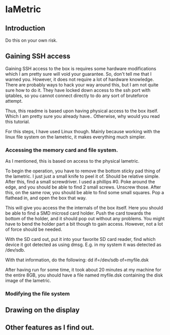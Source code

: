 # laMetric

## Introduction 

Do this on your own risk.

## Gaining SSH access

Gaining SSH access to the box is requires some hardware modifications which I
am pretty sure will void your guarantee. So, don't tell me that I warned you.
However, it does not require a lot of hardware knowledge. There are probably
ways to hack your way around this, but I am not quite sure how to do it. They
have locked down access to the ssh port with iptables, so you cannot connect
directly to do any sort of bruteforce attempt.

Thus, this readme is based upon having physical access to the box itself. Which
I am pretty sure you already have.. Otherwise, why would you read this
tutorial.

For this steps, I have used Linux though. Mainly because working with the linux
file system on the lametric, it makes everything much simpler.

### Accessing the memory card and file system. 

As I mentioned, this is based on access to the physical lametric.

To begin the operation, you have to remove the bottom sticky pad thing of the
lametric. I just just a small knife to peel it of. Should be relative simple.
After this, find a small screwdriver. I used a phillips #0. Poke around the
edge, and you should be able to find 2 small screws. Unscrew those. After this,
on the same row, you should be able to find some small squares. Pop a flathead
in, and open the box that way.

This will give you access the the internals of the box itself. Here you should
be able to find a SMD microsd card holder. Push the card towards the bottom of
the holder, and it should pop out without any problems. You might have to bend
the holder part a bit though to gain access. However, not a lot of force should
be needed. 

With the SD card out, put it into your favorite SD card reader, find which
device it got detected as using dmsg. E.g. in my system it was detected as
/dev/sdb.

With that information, do the following: 
 dd if=/dev/sdb of=myfile.dsk

After having run for some time, it took about 20 minutes at my machine for the
entire 8GB, you should have a file named myfile.dsk containing the disk image of 
the lametric.

### Modifying the file system

## Drawing on the display

## Other features as I find out.
